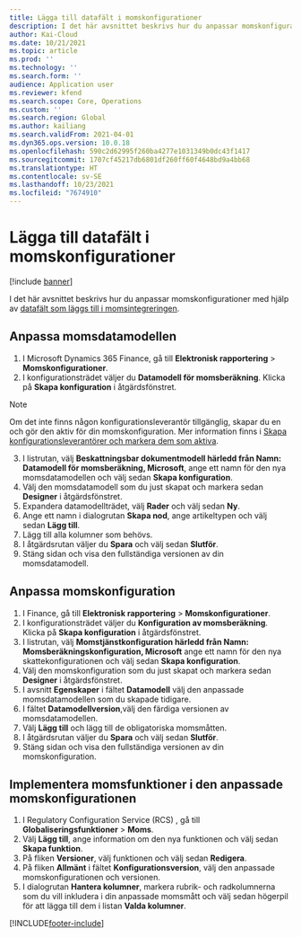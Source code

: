 ```yaml
---
title: Lägga till datafält i momskonfigurationer
description: I det här avsnittet beskrivs hur du anpassar momskonfigurationer genom att lägga till datafält.
author: Kai-Cloud
ms.date: 10/21/2021
ms.topic: article
ms.prod: ''
ms.technology: ''
ms.search.form: ''
audience: Application user
ms.reviewer: kfend
ms.search.scope: Core, Operations
ms.custom: ''
ms.search.region: Global
ms.author: kailiang
ms.search.validFrom: 2021-04-01
ms.dyn365.ops.version: 10.0.18
ms.openlocfilehash: 590c2d62995f260ba4277e1031349b0dc43f1417
ms.sourcegitcommit: 1707cf45217db6801df260ff60f4648bd9a4bb68
ms.translationtype: HT
ms.contentlocale: sv-SE
ms.lasthandoff: 10/23/2021
ms.locfileid: "7674910"
---
```

# <a name="add-data-fields-in-tax-configurations"></a>Lägga till datafält i momskonfigurationer

[!include [banner](../includes/banner.md)]

I det här avsnittet beskrivs hur du anpassar momskonfigurationer med hjälp av [datafält som läggs till i momsintegreringen](tax-service-add-data-fields-tax-integration-by-extension.md).

## <a name="customize-the-tax-data-model"></a>Anpassa momsdatamodellen

1. I Microsoft Dynamics 365 Finance, gå till **Elektronisk rapportering** > **Momskonfigurationer**.
2. I konfigurationsträdet väljer du **Datamodell för momsberäkning**. Klicka på **Skapa konfiguration** i åtgärdsfönstret. 

  > [!NOTE] 
  > Om det inte finns någon konfigurationsleverantör tillgänglig, skapar du en och gör den aktiv för din momskonfiguration. Mer information finns i [Skapa konfigurationsleverantörer och markera dem som aktiva](../../fin-ops-core/dev-itpro/analytics/tasks/er-configuration-provider-mark-it-active-2016-11.md).
  
3. I listrutan, välj **Beskattningsbar dokumentmodell härledd från Namn: Datamodell för momsberäkning, Microsoft**, ange ett namn för den nya momsdatamodellen och välj sedan **Skapa konfiguration**.
4. Välj den momsdatamodell som du just skapat och markera sedan **Designer** i åtgärdsfönstret.
5. Expandera datamodellträdet, välj **Rader** och välj sedan **Ny**.
6. Ange ett namn i dialogrutan **Skapa nod**, ange artikeltypen och välj sedan **Lägg till**.
7. Lägg till alla kolumner som behövs.
8. I åtgärdsrutan väljer du **Spara** och välj sedan **Slutför**.
9. Stäng sidan och visa den fullständiga versionen av din momsdatamodell.

## <a name="customize-the-tax-configuration"></a>Anpassa momskonfiguration

1. I Finance, gå till **Elektronisk rapportering** > **Momskonfigurationer**.
2. I konfigurationsträdet väljer du **Konfiguration av momsberäkning**. Klicka på **Skapa konfiguration** i åtgärdsfönstret.
3. I listrutan, välj **Momstjänstkonfiguration härledd från Namn: Momsberäkningskonfiguration, Microsoft** ange ett namn för den nya skattekonfigurationen och välj sedan **Skapa konfiguration**.
4. Välj den momskonfiguration som du just skapat och markera sedan **Designer** i åtgärdsfönstret.
5. I avsnitt **Egenskaper** i fältet **Datamodell** välj den anpassade momsdatamodellen som du skapade tidigare.
6. I fältet **Datamodellversion**,välj den färdiga versionen av momsdatamodellen.
7. Välj **Lägg till** och lägg till de obligatoriska momsmåtten.
8. I åtgärdsrutan väljer du **Spara** och välj sedan **Slutför**.
9. Stäng sidan och visa den fullständiga versionen av din momskonfiguration.

## <a name="implement-tax-features-in-the-customized-tax-configuration"></a>Implementera momsfunktioner i den anpassade momskonfigurationen

1. I Regulatory Configuration Service (RCS) , gå till **Globaliseringsfunktioner** > **Moms**.
2. Välj **Lägg till**, ange information om den nya funktionen och välj sedan **Skapa funktion**.
3. På fliken **Versioner**, välj funktionen och välj sedan **Redigera**.
4. På fliken **Allmänt** i fältet **Konfigurationsversion**, välj den anpassade momskonfigurationen och versionen.
5. I dialogrutan **Hantera kolumner**, markera rubrik- och radkolumnerna som du vill inkludera i din anpassade momsmått och välj sedan högerpil för att lägga till dem i listan **Valda kolumner**.


[!INCLUDE[footer-include](../../includes/footer-banner.md)]
